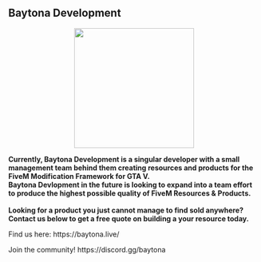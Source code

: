 ## Baytona Development

<p align="center">
  <a  href="https://baytona.live"> <img width="240" height="240" src="https://i.imgur.com/G2r3HgS.png"> </a>
</p>

**Currently, Baytona Development is a singular developer with a small management team behind them creating resources and products for the FiveM Modification Framework for GTA V.** <br>
**Baytona Devlopment in the future is looking to expand into a team effort to produce the highest possible quality of FiveM Resources & Products.**
<br>
<br>
**Looking for a product you just cannot manage to find sold anywhere? Contact us below to get a free quote on building a your resource today.**
<p>Find us here: https://baytona.live/</p>
<p>Join the community! https://discord.gg/baytona</p>

